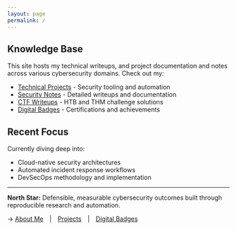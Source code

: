 ```yaml
---
layout: page
permalink: /
---
```


## Knowledge Base

This site hosts my technical writeups, and project documentation and notes across various cybersecurity domains. Check out my:

- [Technical Projects](/projects/) - Security tooling and automation
- [Security Notes](/notes/) - Detailed writeups and documentation
- [CTF Writeups](/notes/writeups/) - HTB and THM challenge solutions
- [Digital Badges](/badges/) - Certifications and achievements

## Recent Focus

Currently diving deep into:
- Cloud-native security architectures
- Automated incident response workflows
- DevSecOps methodology and implementation

---

**North Star:** Defensible, measurable cybersecurity outcomes built through reproducible research and automation.

→ [About Me](/about/) | [Projects](/projects/) | [Digital Badges](/badges/)

